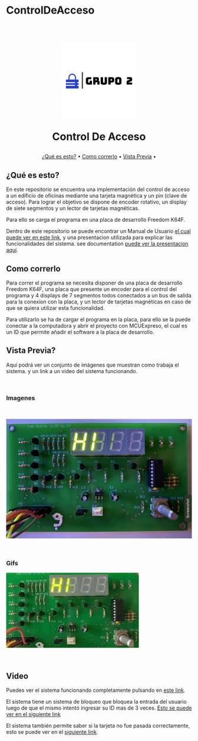 # ControlDeAcceso
<h1 align="center">
  <br>
  <img src="images/Grupo2.png" alt="Expenses" width="200">
  <br>
  <p align="center">Control De Acceso<p>
</h1>



<p align="center">
  <a href="#¿Qué-es-esto?">¿Qué es esto?</a> •
  <a href="#como-correrlo">Como correrlo</a> •
  <a href="#vista-previa">Vista Previa</a> •
</p>



## ¿Qué es esto?

En este repositorio se encuentra una implementación del control de acceso a un edificio de oficinas mediante una tarjeta magnética y un pin (clave de acceso). Para lograr el objetivo se dispone de encoder rotativo, un display de siete segmentos y un lector de tarjetas magnéticas.

Para ello se carga el programa en una placa de desarrollo Freedom K64F.

Dentro de este repositorio se puede encontrar un Manual de Usuario [el cual puede ver en este link](Manual_de_Usuario.pdf), y una presentacion utilizada para explicar las funcionalidades del sistema.
see documentation [puede ver la presentacion aquí](ControlDeAcceso_Grupo2.pdf).

## Como correrlo

Para correr el programa se necesita disponer de una placa de desarrollo Freedom K64F, una placa que presente un encoder para el control del programa y 4 displays de 7 segmentos todos conectados a un bus de salida para la conexion con la placa, y un lector de tarjetas magnéticas en caso de que se quiera utilizar esta funcionalidad.

Para utilizarlo se ha de cargar el programa en la placa, para ello se la puede conectar a la computadora y abrir el proyecto con MCUExpreso, el cual es un ID que permite añadir el software a la placa de desarrollo.

## Vista Previa?

Aquí podrá ver un conjunto de imágenes que muestran como trabaja el sistema. y un link a un video del sistema funcionando.

<br>

### Imagenes
<br>

![Mensaje de inicio](images/HI.png)

<br>

### Gifs

![DSAD](images/GIF-HI.gif)

<br>

## Video

Puedes ver el sistema funcionando completamente pulsando en [este link](www.youtube.com).

El sistema tiene un sistema de bloqueo que bloquea la entrada del usuario luego de que el mismo intentó ingresar su ID mas de 3 veces. <a href="https://drive.google.com/file/d/1FspWqMw6TUyTeOLRhaYkeKkwg4OWUwp-/view?usp=sharing">Esto se puede ver en el siguiente link</a>

El sistema también permite saber si la tarjeta no fue pasada correctamente, esto se puede ver en el <a href="https://drive.google.com/file/d/19-RFVGY65pbczh_6hq6oZze5xewdgScV/view?usp=sharing">siguiente link</a>.



